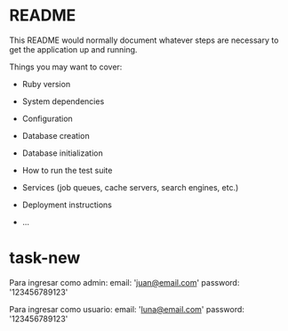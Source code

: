 # README

This README would normally document whatever steps are necessary to get the
application up and running.

Things you may want to cover:

* Ruby version

* System dependencies

* Configuration

* Database creation

* Database initialization

* How to run the test suite

* Services (job queues, cache servers, search engines, etc.)

* Deployment instructions

* ...
# task-new
Para ingresar como admin:
email: 'juan@email.com'
password: '123456789123'

Para ingresar como usuario:
email: 'luna@email.com'
password: '123456789123'